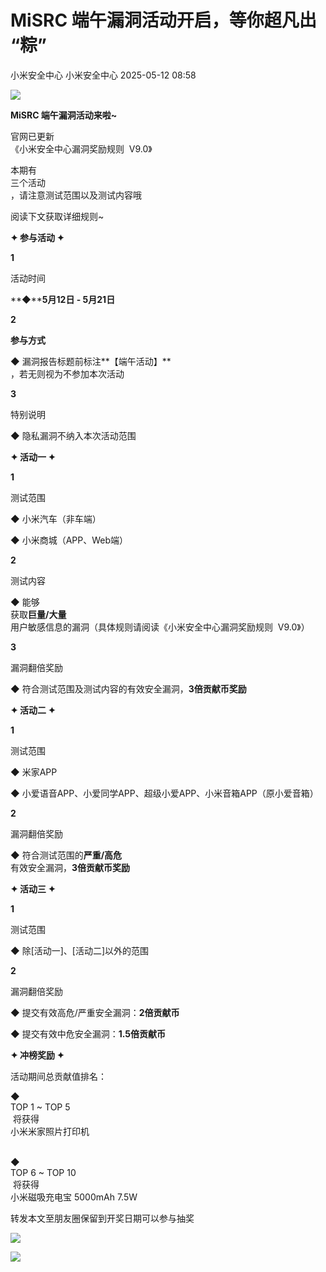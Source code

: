 #  MiSRC 端午漏洞活动开启，等你超凡出 “粽”   
小米安全中心  小米安全中心   2025-05-12 08:58  
  
![](https://mmbiz.qpic.cn/mmbiz_png/zabS4D3Aq5ibrTdPia1rpG0Sb895WGWRplQq1n950BouCDcOF41sOYlSXia9P0qDXA07vuv6cvzpGtzXZB45fIBfQ/640?wx_fmt=png&from=appmsg "")  
  
  
**MiSRC 端午漏洞活动来啦~**  
  
官网已更新  
《小米安全中心漏洞奖励规则  V9.0》  
  
本期有  
三个活动  
，请注意测试范围以及测试内容哦  
  
阅读下文获取详细规则~  
  
  
  
  
**✦ 参与活动 ✦**  
  
**1**  
  
活动时间  
  
  
**◆****5月12日 - 5月21日**  
  
**2**  
  
**参与方式**  
  
  
◆ 漏洞报告标题前标注**【端午活动】**  
，若无则视为不参加本次活动  
  
**3**  
  
特别说明  
  
  
◆ 隐私漏洞不纳入本次活动范围  
  
  
  
  
**✦ 活动一 ✦**  
  
**1**  
  
测试范围  
  
  
◆ 小米汽车（非车端）  
  
◆ 小米商城（APP、Web端）  
  
**2**  
  
测试内容  
  
  
◆ 能够  
获取**巨量/大量**  
用户敏感信息的漏洞（具体规则请阅读《小米安全中心漏洞奖励规则  V9.0》）  
  
**3**  
  
漏洞翻倍奖励  
  
  
◆ 符合测试范围及测试内容的有效安全漏洞，**3倍贡献币奖励**  
  
  
  
  
**✦ 活动二 ✦**  
  
**1**  
  
测试范围  
  
  
◆ 米家APP  
  
◆ 小爱语音APP、小爱同学APP、超级小爱APP、小米音箱APP（原小爱音箱）  
  
**2**  
  
漏洞翻倍奖励  
  
  
◆ 符合测试范围的**严重/高危**  
有效安全漏洞，**3倍贡献币奖励**  
  
  
  
  
**✦ 活动三 ✦**  
  
**1**  
  
测试范围  
  
  
◆ 除[活动一]、[活动二]以外的范围  
  
**2**  
  
漏洞翻倍奖励  
  
  
◆ 提交有效高危/严重安全漏洞：**2倍贡献币**  
  
◆ 提交有效中危安全漏洞：**1.5倍贡献币**  
  
  
  
  
**✦ 冲榜奖励 ✦**  
  
活动期间总贡献值排名：  
  
◆   
TOP 1 ~ TOP 5  
 将获得   
小米米家照片打印机  
   
  
◆   
TOP 6 ~ TOP 10  
 将获得   
小米磁吸充电宝 5000mAh 7.5W  
  
  
  
  
  
转发本文至朋友圈保留到开奖日期可以参与抽奖  
  
![](https://mmbiz.qpic.cn/mmbiz_png/zabS4D3Aq5ibrTdPia1rpG0Sb895WGWRpl2h7hDZlgcOp3vdXUuLVtQtQbIJSFByNOa1LdYxex1SnicPXH0sIQ8RQ/640?wx_fmt=png&from=appmsg "")  
  
  
  
  
  
![](https://mmbiz.qpic.cn/mmbiz_jpg/zabS4D3Aq5ibrTdPia1rpG0Sb895WGWRplCjJMzsWDeVFWbD3veHQjZqKGdGRe1ILb99yxsWntFmY2nRqtsRDEVQ/640?wx_fmt=jpeg&from=appmsg "")  
  
  
